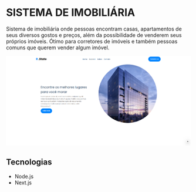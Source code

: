 # SISTEMA DE IMOBILIÁRIA

Sistema de imobiliária onde pessoas encontram casas, apartamentos de seus diversos gostos e preços, além da possibilidade de venderem seus próprios imóveis.
Ótimo para corretores de imóveis e também pessoas comuns que querem vender algum imóvel. <br>

<img src="Home.png">

## Tecnologias

- Node.js
- Next.js
